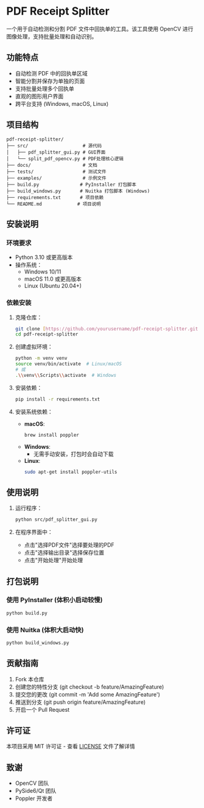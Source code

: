 # PDF Receipt Splitter

一个用于自动检测和分割 PDF 文件中回执单的工具。该工具使用 OpenCV 进行图像处理，支持批量处理和自动识别。

## 功能特点

- 自动检测 PDF 中的回执单区域
- 智能分割并保存为单独的页面
- 支持批量处理多个回执单
- 直观的图形用户界面
- 跨平台支持 (Windows, macOS, Linux)

## 项目结构

```
pdf-receipt-splitter/
├── src/                    # 源代码
│   ├── pdf_splitter_gui.py # GUI界面
│   └── split_pdf_opencv.py # PDF处理核心逻辑
├── docs/                   # 文档
├── tests/                  # 测试文件
├── examples/               # 示例文件
├── build.py               # PyInstaller 打包脚本
├── build_windows.py       # Nuitka 打包脚本 (Windows)
├── requirements.txt       # 项目依赖
└── README.md             # 项目说明
```

## 安装说明

### 环境要求

- Python 3.10 或更高版本
- 操作系统：
  - Windows 10/11
  - macOS 11.0 或更高版本
  - Linux (Ubuntu 20.04+)

### 依赖安装

1. 克隆仓库：
   ```bash
   git clone [https://github.com/yourusername/pdf-receipt-splitter.git](https://github.com/zxk0029/pdf-receipt-extractor.git)
   cd pdf-receipt-splitter
   ```

2. 创建虚拟环境：
   ```bash
   python -m venv venv
   source venv/bin/activate  # Linux/macOS
   # 或
   .\\venv\\Scripts\\activate  # Windows
   ```

3. 安装依赖：
   ```bash
   pip install -r requirements.txt
   ```

4. 安装系统依赖：
   - **macOS**:
     ```bash
     brew install poppler
     ```
   - **Windows**:
     - 无需手动安装，打包时会自动下载
   - **Linux**:
     ```bash
     sudo apt-get install poppler-utils
     ```

## 使用说明

1. 运行程序：
   ```bash
   python src/pdf_splitter_gui.py
   ```

2. 在程序界面中：
   - 点击"选择PDF文件"选择要处理的PDF
   - 点击"选择输出目录"选择保存位置
   - 点击"开始处理"开始处理

## 打包说明

### 使用 PyInstaller (体积小启动较慢)

```bash
python build.py
```

### 使用 Nuitka (体积大启动快)

```bash
python build_windows.py
```

## 贡献指南

1. Fork 本仓库
2. 创建您的特性分支 (git checkout -b feature/AmazingFeature)
3. 提交您的更改 (git commit -m 'Add some AmazingFeature')
4. 推送到分支 (git push origin feature/AmazingFeature)
5. 开启一个 Pull Request

## 许可证

本项目采用 MIT 许可证 - 查看 [LICENSE](LICENSE) 文件了解详情

## 致谢

- OpenCV 团队
- PySide6/Qt 团队
- Poppler 开发者 
